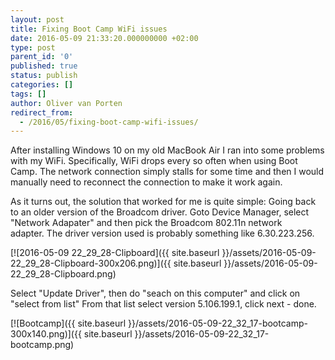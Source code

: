 ```yaml
---
layout: post
title: Fixing Boot Camp WiFi issues
date: 2016-05-09 21:33:20.000000000 +02:00
type: post
parent_id: '0'
published: true
status: publish
categories: []
tags: []
author: Oliver van Porten
redirect_from:
  - /2016/05/fixing-boot-camp-wifi-issues/
---
```

After installing Windows 10 on my old MacBook Air I ran into some problems with my WiFi. Specifically, WiFi drops every so often when using Boot Camp. The network connection simply stalls for some time and then I would manually need to reconnect the connection to make it work again.

As it turns out, the solution that worked for me is quite simple: Going back to an older version of the Broadcom driver. Goto Device Manager, select "Network Adapater" and then pick the Broadcom 802.11n network adapter. The driver version used is probably something like 6.30.223.256.

[![2016-05-09 22_29_28-Clipboard]({{ site.baseurl }}/assets/2016-05-09-22_29_28-Clipboard-300x206.png)]({{ site.baseurl }}/assets/2016-05-09-22_29_28-Clipboard.png)

Select "Update Driver", then do "seach on this computer" and click on "select from list" From that list select version 5.106.199.1, click next - done.

[![Bootcamp]({{ site.baseurl }}/assets/2016-05-09-22_32_17-bootcamp-300x140.png)]({{ site.baseurl }}/assets/2016-05-09-22_32_17-bootcamp.png)